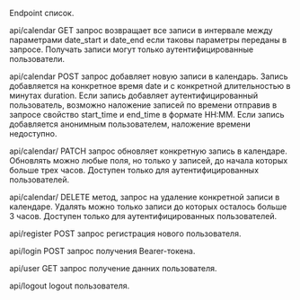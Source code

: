 Endpoint список.

api/calendar GET запрос возвращает все записи в интервале между параметрами date_start и date_end если таковы параметры переданы в запросе. Получать записи могут только аутентифицированные пользователи.

api/calendar POST запрос добавляет новую записи в календарь.
Запись добавляется на конкретное время date и с конкретной длительностью в минутах duration. Если запись добавляет аутентифицированный пользователь, возможно наложение записей по времени отправив в запросе свойство start_time и end_time в формате HH:MM. Если запись добавляется анонимным пользователем, наложение времени недоступно.

api/calendar/<id> PATCH запрос обновляет конкретную запись в календаре. Обновлять можно любые поля, но только у записей, до начала которых больше трех часов. Доступен только для аутентифицированных пользователей.

api/calendar/<id> DELETE метод, запрос на удаление конкретной записи в календаре. Удалять можно только записи до которых осталось больше 3 часов. Доступен только для аутентифицированных пользователей.

api/register POST запрос регистрация нового пользователя. 

api/login POST запрос получения Bearer-токена. 

api/user GET запрос получение данних пользователя.

api/logout logout пользователя.
